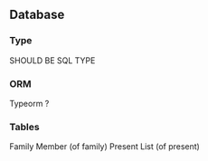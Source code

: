 ## Database

### Type
SHOULD BE SQL TYPE

### ORM
Typeorm ?

### Tables
Family
Member (of family)
Present
List (of present)
